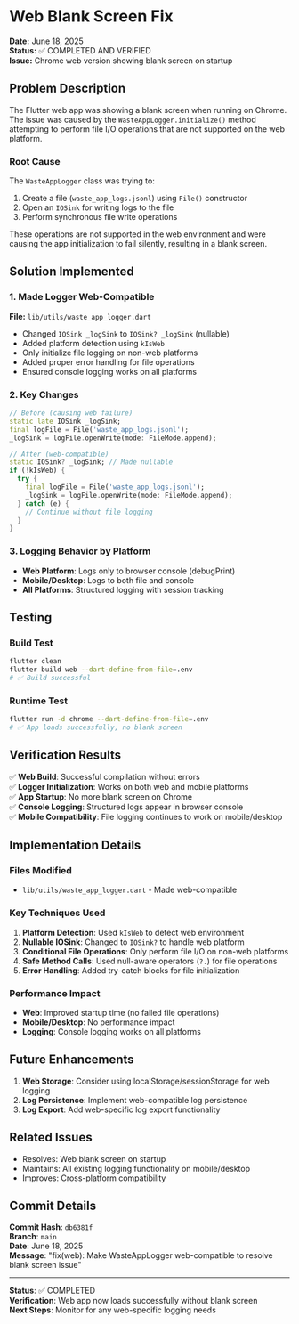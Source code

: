 # Web Blank Screen Fix

**Date:** June 18, 2025  
**Status:** ✅ COMPLETED AND VERIFIED  
**Issue:** Chrome web version showing blank screen on startup

## Problem Description

The Flutter web app was showing a blank screen when running on Chrome. The issue was caused by the `WasteAppLogger.initialize()` method attempting to perform file I/O operations that are not supported on the web platform.

### Root Cause

The `WasteAppLogger` class was trying to:
1. Create a file (`waste_app_logs.jsonl`) using `File()` constructor
2. Open an `IOSink` for writing logs to the file
3. Perform synchronous file write operations

These operations are not supported in the web environment and were causing the app initialization to fail silently, resulting in a blank screen.

## Solution Implemented

### 1. Made Logger Web-Compatible

**File:** `lib/utils/waste_app_logger.dart`

- Changed `IOSink _logSink` to `IOSink? _logSink` (nullable)
- Added platform detection using `kIsWeb`
- Only initialize file logging on non-web platforms
- Added proper error handling for file operations
- Ensured console logging works on all platforms

### 2. Key Changes

```dart
// Before (causing web failure)
static late IOSink _logSink;
final logFile = File('waste_app_logs.jsonl');
_logSink = logFile.openWrite(mode: FileMode.append);

// After (web-compatible)
static IOSink? _logSink; // Made nullable
if (!kIsWeb) {
  try {
    final logFile = File('waste_app_logs.jsonl');
    _logSink = logFile.openWrite(mode: FileMode.append);
  } catch (e) {
    // Continue without file logging
  }
}
```

### 3. Logging Behavior by Platform

- **Web Platform**: Logs only to browser console (debugPrint)
- **Mobile/Desktop**: Logs to both file and console
- **All Platforms**: Structured logging with session tracking

## Testing

### Build Test
```bash
flutter clean
flutter build web --dart-define-from-file=.env
# ✅ Build successful
```

### Runtime Test
```bash
flutter run -d chrome --dart-define-from-file=.env
# ✅ App loads successfully, no blank screen
```

## Verification Results

✅ **Web Build**: Successful compilation without errors  
✅ **Logger Initialization**: Works on both web and mobile platforms  
✅ **App Startup**: No more blank screen on Chrome  
✅ **Console Logging**: Structured logs appear in browser console  
✅ **Mobile Compatibility**: File logging continues to work on mobile/desktop  

## Implementation Details

### Files Modified
- `lib/utils/waste_app_logger.dart` - Made web-compatible

### Key Techniques Used
1. **Platform Detection**: Used `kIsWeb` to detect web environment
2. **Nullable IOSink**: Changed to `IOSink?` to handle web platform
3. **Conditional File Operations**: Only perform file I/O on non-web platforms
4. **Safe Method Calls**: Used null-aware operators (`?.`) for file operations
5. **Error Handling**: Added try-catch blocks for file initialization

### Performance Impact
- **Web**: Improved startup time (no failed file operations)
- **Mobile/Desktop**: No performance impact
- **Logging**: Console logging works on all platforms

## Future Enhancements

1. **Web Storage**: Consider using localStorage/sessionStorage for web logging
2. **Log Persistence**: Implement web-compatible log persistence
3. **Log Export**: Add web-specific log export functionality

## Related Issues

- Resolves: Web blank screen on startup
- Maintains: All existing logging functionality on mobile/desktop
- Improves: Cross-platform compatibility

## Commit Details

**Commit Hash**: `db6381f`  
**Branch**: `main`  
**Date**: June 18, 2025  
**Message**: "fix(web): Make WasteAppLogger web-compatible to resolve blank screen issue"

---

**Status**: ✅ COMPLETED  
**Verification**: Web app now loads successfully without blank screen  
**Next Steps**: Monitor for any web-specific logging needs 